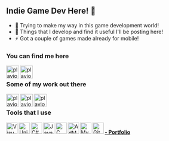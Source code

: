 ## Indie Game Dev Here! 👋 

- 🔭 Trying to make my way in this game development world!
- 🌱 Things that I develop and find it useful I'll be posting here!
- ⚡ Got a couple of games made already for mobile!

### You can find me here

[<img align="left" alt="playjoa | LinkedIn" width="34px" src="https://cdn.jsdelivr.net/npm/simple-icons@v3/icons/linkedin.svg" />][linkedin]
[<img align="left" alt="playjoa | YouTube" width="34px" src="https://cdn.jsdelivr.net/npm/simple-icons@v3/icons/youtube.svg" />][youtube]

<br />

### Some of my work out there

[<img align="left" alt="playjoa | Google Play" width="34px" src="https://cdn.jsdelivr.net/npm/simple-icons@3.13.0/icons/googleplay.svg" />][playstore]
[<img align="left" alt="playjoa | AppStore" width="34px" src="https://cdn.jsdelivr.net/npm/simple-icons@3.13.0/icons/appstore.svg" />][appstore]
[<img align="left" alt="playjoa | Unity Asset Store" width="34px" src="https://cdn.jsdelivr.net/npm/simple-icons@3.13.0/icons/unity.svg" />][assetstore]

<br />

### Tools that I use

<img align="left" alt="Visual Studio" width="30px" src="https://cdn.jsdelivr.net/npm/simple-icons@3.13.0/icons/visualstudio.svg"/>
<img align="left" alt="Unity" width="30px" src="http://deeziner.co.uk/blog/wp-content/uploads/2015/12/unity3d-atc.png"/>
<img align="left" alt="C#" width="30px" src="https://cdn.jsdelivr.net/npm/simple-icons@3.13.0/icons/csharp.svg"/>
<img align="left" alt="Java" width="30px" src="https://cdn.jsdelivr.net/npm/simple-icons@3.13.0/icons/java.svg"/>
<img align="left" alt="C" width="30px" src="https://cdn.jsdelivr.net/npm/simple-icons@3.13.0/icons/c.svg"/>
<img align="left" alt="AdMob" width="30px" src="https://cdn.jsdelivr.net/npm/simple-icons@3.13.0/icons/googleadsense.svg"/>
<img align="left" alt="MySQL" width="30px" src="https://cdn.jsdelivr.net/npm/simple-icons@3.13.0/icons/mysql.svg"/>
<img align="left" alt="Github" width="30px" src="https://cdn.jsdelivr.net/npm/simple-icons@3.13.0/icons/github.svg"/>

<br>
<strong> <a href='https://playjoa.github.io/'> - Portfolio</a> </strong> 
<br>

[linkedin]: https://www.linkedin.com/in/joao-milone/
[assetstore]: https://assetstore.unity.com/publishers/52979
[appstore]: https://apps.apple.com/br/developer/joao-milone/id1452749255
[playstore]: https://play.google.com/store/apps/dev?id=6319868086173201401
[youtube]: https://www.youtube.com/channel/UCxahzg19R-D_AxWe62NgIbQ
